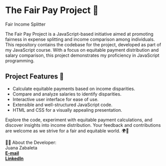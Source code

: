 # The Fair Pay Project 🌟
Fair Income Splitter

The Fair Pay Project is a JavaScript-based initiative aimed at promoting fairness in expense splitting and income comparison among individuals. This repository contains the codebase for the project, developed as part of my JavaScript course. With a focus on equitable payment distribution and salary comparison, this project demonstrates my proficiency in JavaScript programming.

## Project Features 🚀
- Calculate equitable payments based on income disparities.
- Compare and analyze salaries to identify disparities.
- Interactive user interface for ease of use.
- Extensible and well-structured JavaScript code.
- HTML and CSS for a visually appealing presentation.

Explore the code, experiment with equitable payment calculations, and discover insights into income distribution. Your feedback and contributions are welcome as we strive for a fair and equitable world. 🌍💪

👨‍💻 About the Developer:
<br>
Juana Zabaleta
<br>
**[E-mail](mailto:jjuanazabaleta@gmail.com)**
<br>
**[LinkedIn](https://www.linkedin.com/in/juanazabaleta/)**

